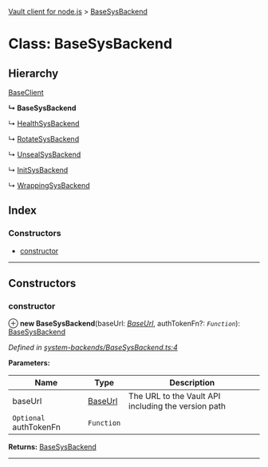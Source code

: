[Vault client for node.js](../README.md) > [BaseSysBackend](../classes/basesysbackend.md)

# Class: BaseSysBackend

## Hierarchy

 [BaseClient](baseclient.md)

**↳ BaseSysBackend**

↳  [HealthSysBackend](healthsysbackend.md)

↳  [RotateSysBackend](rotatesysbackend.md)

↳  [UnsealSysBackend](unsealsysbackend.md)

↳  [InitSysBackend](initsysbackend.md)

↳  [WrappingSysBackend](wrappingsysbackend.md)

## Index

### Constructors

* [constructor](basesysbackend.md#constructor)

---

## Constructors

<a id="constructor"></a>

###  constructor

⊕ **new BaseSysBackend**(baseUrl: *[BaseUrl](../#baseurl)*, authTokenFn?: *`Function`*): [BaseSysBackend](basesysbackend.md)

*Defined in [system-backends/BaseSysBackend.ts:4](https://github.com/theogravity/vault-tacular/blob/ffc4ac1/src/system-backends/BaseSysBackend.ts#L4)*

**Parameters:**

| Name | Type | Description |
| ------ | ------ | ------ |
| baseUrl | [BaseUrl](../#baseurl) |  The URL to the Vault API including the version path |
| `Optional` authTokenFn | `Function` |

**Returns:** [BaseSysBackend](basesysbackend.md)

___

